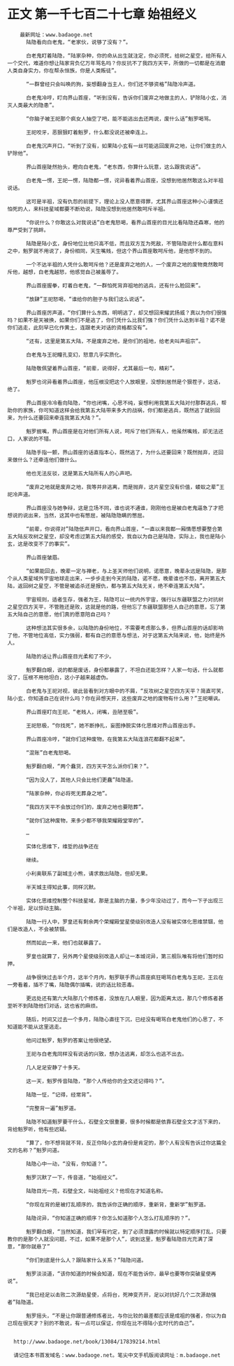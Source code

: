 # 正文 第一千七百二十七章 始祖经义
        最新网址：www.badaoge.net
          陆隐看向白老鬼，“老家伙，说够了没有？”。
      
          白老鬼盯着陆隐，“陆家杂种，你的命从出生就注定，你必须死，给树之星空，给所有人一个交代，难道你想让陆家背负亿万年骂名吗？你反抗不了我四方天平，所做的一切都是在消磨人类自身实力，你在帮永恒族，你是人类叛徒”。
      
          “一群曾经只会叫唤的狗，妄想翻身当主人，你们还不够资格”陆隐冷声道。
      
          白老鬼冷哼，盯向界山首座，“听到没有，告诉你们废弃之地做主的人，铲除陆小玄，消灭人类最大的隐患”。
      
          “你脑子被王祀那个疯女人抽空了吧，能不能逃出去还两说，废什么话”魁罗喝骂。
      
          王祀咬牙，恶狠狠盯着魁罗，什么都没说还被牵连上。
      
          白老鬼沉声开口，“听到了没有，如果陆小玄有一丝可能逃回废弃之地，让你们做主的人铲除他”。
      
          界山首座陡然抬头，瞪向白老鬼，“老东西，你算什么玩意，这么跟我说话”。
      
          白老鬼一愣，王祀一愣，陆隐都一愣，诧异看着界山首座，没想到他居然敢这么对半祖说话。
      
          这可是半祖，没有仇怨的前提下，理论上没人愿意得罪，尤其界山首座这种小心谨慎还怕死的人，来科技星域都要不断劝说，陆隐没想到他居然敢呵斥半祖。
      
          “你说什么？你敢这么对我说话”白老鬼怒喝，看界山首座的目光比看陆隐还森寒，他的尊严受到了挑衅。
      
          陆隐是陆小玄，身份地位比他只高不低，而且双方互为死敌，不管陆隐说什么都在意料之中，魁罗就不用说了，身份相同，天生嘴贱，但这个界山首座敢呵斥他，是他想不到的。
      
          一个不达半祖的人凭什么敢呵斥他？还是废弃之地的人，一个废弃之地的废物竟然敢呵斥他，越想，白老鬼越怒，他感觉自己被羞辱了。
      
          界山首座握拳，盯着白老鬼，“一群怕死背弃祖地的逃兵，还有什么脸回来”。
      
          “放肆”王祀怒喝，“谁给你的胆子与我们这么说话”。
      
          界山首座厉声道，“你们算什么东西，明明逃了，却又想回来耀武扬威？真以为你们很强吗？如果不是天被换，如果你们不是逃了，你们凭什么比我们强？你们凭什么达到半祖？诺不是你们逃走，此刻早已化作黄土，连跟老夫对话的资格都没有”。
      
          “还有，这里是第五大陆，不是废弃之地，是你们的祖地，给老夫叫声祖宗”。
      
          白老鬼与王祀瞳孔变幻，怒意几乎实质化。
      
          陆隐敬佩望着界山首座，“前辈，说得好，尤其最后一句，精彩”。
      
          魁罗也诧异看着界山首座，他压根没把这个人放眼里，没想到居然是个狠茬子，这话，绝了。
      
          界山首座冷冷看向陆隐，“你也闭嘴，心思不纯，妄想利用我第五大陆对付那群逃兵，帮助你的家族，你可知道这样会给我第五大陆带来多大的战祸，你们都是逃兵，既然逃了就别回来，为什么还要回来牵连我第五大陆？”。
      
          魁罗抿嘴，界山首座是在对他们所有人说，呵斥了他们所有人，他虽然嘴贱，却无法还口，人家说的不错。
      
          陆隐手指一颤，界山首座的话直指本心，既然逃了，为什么还要回来？既然抛弃，还回来做什么？还牵连他们做什么。
      
          他也无法反驳，这是第五大陆所有人的心声吧。
      
          “废弃之地就是废弃之地，我等并非逃离，而是抛弃，这片星空没有价值，蝼蚁之辈”王祀冷声道。
      
          界山首座没与她争辩，这是立场不同，谁也说不通谁，刚刚他也是被白老鬼逼急了才把想说的说出来，当然，这其中也有憋屈，被陆隐隐瞒的憋屈。
      
          “前辈，你说得对”陆隐低声开口，看向界山首座，“一直以来我都一厢情愿想要整合第五大陆反攻树之星空，却没考虑过第五大陆的感受，我自以为自己是陆隐，实际上，我也是陆小玄，这是改变不了的事实”。
      
          界山首座皱眉。
      
          “如果能回去，晚辈一定与禅老，与上圣天师他们说明，诺愿意，晚辈永远是陆隐，是那个从人类星域外宇宙地球走出来，一步步走到今天的陆隐，诺不愿，晚辈谁也不怨，离开第五大陆，返回树之星空，不管是被追杀还是报仇，都与第五大陆无关，绝不牵连第五大陆”。
      
          宇宙规则，适者生存，强者为王，陆隐可以一统内外宇宙，强行以东疆联盟之力对抗树之星空四方天平，不管胜还是败，这就是他的路，但他忘了东疆联盟那些人自己的意愿，忘了第五大陆自己的意愿，他们真的愿意陪自己吗？
      
          这种想法其实很多余，以陆隐的身份地位，不需要考虑那么多，但界山首座的话却影响了他，不管地位高低，实力强弱，都有自己的意愿与想法，对于这第五大陆来说，他，始终是外人。
      
          陆隐的话让界山首座目光柔和了不少。
      
          魁罗翻白眼，说的都是废话，身份都暴露了，不坦白还能怎样？人家一句话，什么就都没了，压根不用他坦白，这小子越来越虚伪。
      
          白老鬼与王祀对视，彼此皆看到对方眼中的不屑，“反攻树之星空四方天平？简直可笑，陆小玄，你知道自己在说什么吗？你在异想天开，这些废弃之地的废物有什么用？”王祀嘲讽。
      
          界山首座盯向王祀，“老贱人，闭嘴，丑陋至极”。
      
          王祀怒极，“你找死”，她不断挣扎，妄图挣脱实体化思维对界山首座出手。
      
          界山首座冷哼，“就你们这种废物，在我第五大陆连浪花都翻不起来”。
      
          “混账”白老鬼怒喝。
      
          魁罗翻白眼，“两个蠢货，四方天平怎么派你们来？”。
      
          “因为没人了，其他人只会比他们更蠢”陆隐道。
      
          “陆家杂种，你必将死无葬身之地”。
      
          “我四方天平不会放过你们的，废弃之地也要陪葬”。
      
          “就你们这种废物，来多少都不够我荣耀殿堂宰的”。
      
          …
      
          实体化思维下，维埑的战争还在
      
          继续。
      
          小利奥联系了副城主小熊，请求救出陆隐，但却无果。
      
          半天城主得知此事，同样沉默。
      
          实体化思维控制整个科技星域，那是主脑的力量，多少年没动过了，而今一下子出现三个半祖，足以惊动主脑。
      
          陆隐一行人中，罗皇还有剩余两个荣耀殿堂星使级别改造人没有被实体化思维禁锢，他们是改造人，不会被禁锢。
      
          然而如此一来，他们也就暴露了。
      
          罗皇也就算了，另外两个星使级别改造人却让一本城诧异，第三舰队唯有将他们暂时扣押。
      
          战争很快过去半个月，这半个月内，魁罗联手界山首座疯狂喝骂白老鬼与王祀，王云在一旁看着，插不了嘴，陆隐偶尔插嘴，说的话比较恶毒。
      
          更远处还有第六大陆那几个修炼者，没放在几人眼里，因为距离太远，那几个修炼者甚至听不到陆隐他们对话，这也省的麻烦。
      
          随后，时间又过去一个多月，陆隐心直往下沉，已经没有喝骂白老鬼他们的心思了，不知道能不能从这里逃走。
      
          他问过魁罗，魁罗的答案让他很绝望。
      
          王祀与白老鬼同样没有说话的兴致，想办法逃离，却怎么也逃不出去。
      
          几人足足安静了十多天。
      
          这一天，魁罗传音陆隐，“那个人传给你的全文还记得吗？”。
      
          陆隐一怔，“记得，经常背”。
      
          “完整背一遍”魁罗道。
      
          陆隐不知道魁罗要干什么，石壁全文很重要，很多时候都是依靠石壁全文才活下来的，背给魁罗听，他有些迟疑。
      
          “算了，你不想背就不背，反正你陆小玄的身份是肯定的，那个人有没有告诉过你这篇全文的名称？”魁罗问道。
      
          陆隐心中一动，“没有，你知道？”。
      
          魁罗沉默了一下，传音道，“始祖经义”。
      
          陆隐目光一亮，石壁全文，叫始祖经义？他现在才知道名称。
      
          “你现在背的是被打乱顺序的，我告诉你正确的顺序，重新背，重新学”魁罗道。
      
          陆隐诧异，“你知道正确的顺序？你怎么知道那个人怎么打乱顺序的？”。
      
          魁罗翻白眼，“当然知道，我们早有约定，到了必须泄露的时候就以特定顺序打乱，只要教你的是那个人就没问题，不过，如果不是那个人”，说到这里，魁罗看陆隐目光充满了深意，“那你就悬了”
      
          “你们到底是什么人？跟陆家什么关系？”陆隐问道。
      
          魁罗淡淡道，“该你知道的时候会知道，现在不能告诉你，最早也要等你突破星使再说”。
      
          “我已经足以击败二次源劫星使，点将台，死神变齐开，足以对抗好几个二次源劫强者”陆隐道。
      
          魁罗摇头，“不是让你跟普通修炼者比，与你比较的最差都应该是成祖的强者，你以为自己现在很天才？别的不敢说，有一点可以保证，你现在比不得陆小玄时代的自己”。
      
      
      http://www.badaoge.net/book/13084/17839214.html
      
      请记住本书首发域名：www.badaoge.net。笔尖中文手机版阅读网址：m.badaoge.net